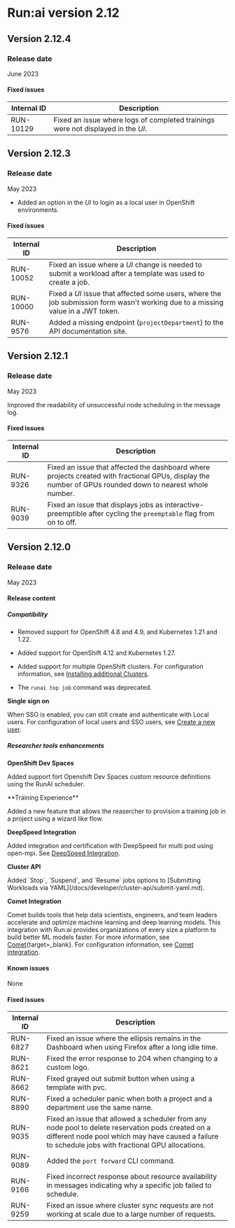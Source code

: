 # Run:ai version 2.12

## Version 2.12.4

### Release date

June 2023

#### Fixed issues

| Internal ID | Description |
|-----------|--------------|
| RUN-10129 | Fixed an issue where logs of completed trainings were not displayed in the *UI*. |

## Version 2.12.3

### Release date

May 2023

<!-- RUN-9922 -->

* Added an option in the *UI* to login as a local user in OpenShift environments.

#### Fixed issues

|Internal ID|Description|
|-----------|--------------|
| RUN-10052 | Fixed an issue where a *UI* change is needed to submit a workload after a template was used to create a job. |
| RUN-10000 | Fixed a *UI* issue that affected some users, where the job submission form wasn't working due to a missing value in a JWT token. |
| RUN-9576 | Added a missing endpoint (`projectDepartment`) to the API documentation site. |

## Version 2.12.1

### Release date

May 2023

<!-- RUN-9323 -->
Improved the readability of unsuccessful node scheduling in the message log.

#### Fixed issues

|Internal ID|Description|
|-----------|--------------|
| RUN-9326 | Fixed an issue that affected the dashboard where projects created with fractional GPUs, display the number of GPUs rounded down to nearest whole number. |
| RUN-9039 | Fixed an issue that displays jobs as interactive-preemptible after cycling the `preemptable` flag from on to off. |

## Version 2.12.0

### Release date

May 2023

#### Release content

##### Compatibility

* Removed support for OpenShift 4.8 and 4.9, and Kubernetes 1.21 and 1.22.

* Added support for OpenShift 4.12 and Kubernetes 1.27.

* Added support for multiple OpenShift clusters. For configuration information, see [Installing additional Clusters](../admin/runai-setup/self-hosted/ocp/additional-clusters.md).

* The `runai top job` command was deprecated.

**Single sign on**

When SSO is enabled, you can still create and authenticate with Local users. For configuration of local users and SSO users, see [Create a new user](../admin/admin-ui-setup/admin-ui-users.md#create-a-user).

##### Researcher tools enhancements

**OpenShift Dev Spaces**

Added support fort Openshift Dev Spaces custom resource definitions using the RunAI scheduler.

<!-- RUN-9352 / RUN-8824 --> **Training Experience**

Added a new feature that allows the reasercher to provision a training job in a project using a wizard like flow.

<!-- RUN-8789 -->
**DeepSpeed Integration**

Added integration and certification with DeepSpeed for multi pod using open-mpi. See [DeepSpeed Integration](../admin/integration/deepspeed.md).

**Cluster API**

<!-- RUN-8880 -->Added `Stop`, `Suspend`, and `Resume` jobs options to [Submitting Workloads via YAML](/docs/developer/cluster-api/submit-yaml.md).

**Comet Integration**

Comet builds tools that help data scientists, engineers, and team leaders accelerate and optimize machine learning and deep learning models. This integration with Run:ai provides organizations of every size a platform to build better ML models faster. For more information, see [Comet](https://www.comet.com/site/){target=_blank}. For configuration information, see [Comet integration](../admin/integration/comet.md).

#### Known issues

None

#### Fixed issues

|Internal ID|Description|
|-----------|--------------|
| RUN-6827 | Fixed an issue where the ellipsis remains in the Dashboard when using Firefox after a long idle time. |
| RUN-8621 | Fixed the error response to 204 when changing to a custom logo. |
| RUN-8662 | Fixed grayed out submit button when using a template with pvc. |
| RUN-8890 | Fixed a scheduler panic when both a project and a department use the same name. |
| RUN-9035 | Fixed an issue that allowed a scheduler from any node pool to delete reservation pods created on a different node pool which may have caused a failure to schedule jobs with fractional GPU allocations. |
| RUN-9089 | Added the `port forward` CLI command. |
| RUN-9166 | Fixed incorrect response about resource availability in messages indicating why a specific job failed to schedule. |
| RUN-9259 | Fixed an issue where cluster sync requests are not working at scale due to a large number of requests. |
